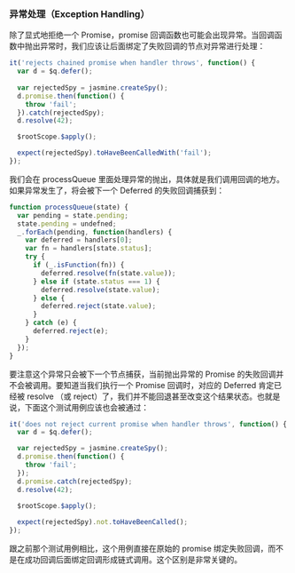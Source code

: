 ### 异常处理（Exception Handling）

除了显式地拒绝一个 Promise，promise 回调函数也可能会出现异常。当回调函数中抛出异常时，我们应该让后面绑定了失败回调的节点对异常进行处理：

```js
it('rejects chained promise when handler throws', function() {
  var d = $q.defer();
  
  var rejectedSpy = jasmine.createSpy();
  d.promise.then(function() {
    throw 'fail';
  }).catch(rejectedSpy);
  d.resolve(42);

  $rootScope.$apply();

  expect(rejectedSpy).toHaveBeenCalledWith('fail');
});
```

我们会在 processQueue 里面处理异常的抛出，具体就是我们调用回调的地方。如果异常发生了，将会被下一个 Deferred 的失败回调捕获到：

```js
function processQueue(state) {
  var pending = state.pending;
  state.pending = undefned;
  _.forEach(pending, function(handlers) {
    var deferred = handlers[0];
    var fn = handlers[state.status];
    try {
      if (_.isFunction(fn)) {
        deferred.resolve(fn(state.value));
      } else if (state.status === 1) {
        deferred.resolve(state.value);
      } else {
        deferred.reject(state.value);
      }
    } catch (e) {
      deferred.reject(e);
    }
  });
}
```

要注意这个异常只会被下一个节点捕获，当前抛出异常的 Promise 的失败回调并不会被调用。要知道当我们执行一个 Promise 回调时，对应的 Deferred 肯定已经被 resolve （或 reject）了，我们并不能回退甚至改变这个结果状态。也就是说，下面这个测试用例应该也会被通过：

```js
it('does not reject current promise when handler throws', function() {
  var d = $q.defer();

  var rejectedSpy = jasmine.createSpy();
  d.promise.then(function() {
    throw 'fail';
  });
  d.promise.catch(rejectedSpy);
  d.resolve(42);

  $rootScope.$apply();
  
  expect(rejectedSpy).not.toHaveBeenCalled();
});
```

跟之前那个测试用例相比，这个用例直接在原始的 promise 绑定失败回调，而不是在成功回调后面绑定回调形成链式调用。这个区别是非常关键的。

